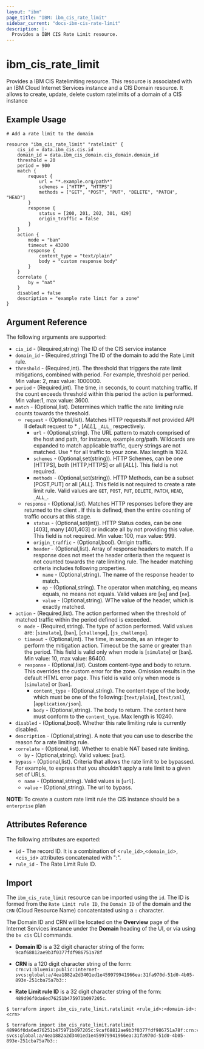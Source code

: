 ```yaml
---
layout: "ibm"
page_title: "IBM: ibm_cis_rate_limit"
sidebar_current: "docs-ibm-cis-rate-limit"
description: |-
  Provides a IBM CIS Rate Limit resource.
---
```


# ibm_cis_rate_limit

Provides a IBM CIS Ratelimiting resource. This resource is associated with an IBM Cloud Internet Services instance and a CIS Domain resource. It allows to create, update, delete custom ratelimits of a domain of a CIS instance

## Example Usage

```hcl
# Add a rate limit to the domain

resource "ibm_cis_rate_limit" "ratelimit" {
    cis_id = data.ibm_cis.cis.id
    domain_id = data.ibm_cis_domain.cis_domain.domain_id
    threshold = 20
    period = 900
    match {
        request {
            url = "*.example.org/path*"
            schemes = ["HTTP", "HTTPS"]
            methods = ["GET", "POST", "PUT", "DELETE", "PATCH", "HEAD"]
        }
        response {
            status = [200, 201, 202, 301, 429]
            origin_traffic = false
        }
    }
    action {
        mode = "ban"
        timeout = 43200
        response {
            content_type = "text/plain"
            body = "custom response body"
        }
    }
    correlate {
        by = "nat"
    }
    disabled = false
    description = "example rate limit for a zone"
}
```

## Argument Reference

The following arguments are supported:

- `cis_id` - (Required,string) The ID of the CIS service instance
- `domain_id` - (Required,string) The ID of the domain to add the Rate Limit rule.
- `threshold` - (Required,int). The threshold that triggers the rate limit mitigations, combined with period. For example, threshold per period. Min value: 2, max value: 1000000.
- `period` - (Required,int). The time, in seconds, to count matching traffic. If the count exceeds threshold within this period the action is performed. Min value:1, max value: 3600.
- `match` - (Optional,list). Determines which traffic the rate limiting rule counts towards the threshold.
  - `request` - (Optional,list). Matches HTTP requests.If not provided API ll default request to \* , [_ALL_], `_ALL_` respectively.
    - `url` - (Optional,string). The URL pattern to match comprised of the host and path, for instance, example.org/path. Wildcards are expanded to match applicable traffic, query strings are not matched. Use \* for all traffic to your zone. Max length is 1024.
    - `schemes` - (Optional,set(string)). HTTP Schemes, can be one [HTTPS], both [HTTP,HTTPS] or all [_ALL_]. This field is not required.
    - `methods` - (Optional,set(string)). HTTP Methods, can be a subset [POST,PUT] or all [_ALL_]. This field is not required to create a rate limit rule. Valid values are `GET`, `POST`, `PUT`, `DELETE`, `PATCH`, `HEAD`, `_ALL_`.
  - `response` - (Optional,list). Matches HTTP responses before they are returned to the client . If this is defined, then the entire counting of traffic occurs at this stage.
    - `status` - (Optional,set(int)). HTTP Status codes, can be one [403], many [401,403] or indicate all by not providing this value. This field is not required. Min value: 100, max value: 999.
    - `origin_traffic` - (Optional,bool). Orrigin traffic.
    - `header` - (Optional,list). Array of response headers to match. If a response does not meet the header criteria then the request is not counted towards the rate limiting rule. The header matching criteria includes following properties.
      - `name` - (Optional,string). The name of the response header to match.
      - `op` - (Optional,string). The operator when matching, eq means equals, ne means not equals. Valid values are [`eq`] and [`ne`].
      - `value` - (Optional,string). WThe value of the header, which is exactly matched.
- `action` - (Required,list). The action performed when the threshold of matched traffic within the period defined is exceeded.
  - `mode` - (Required,string). The type of action performed. Valid values are: [`simulate`], [`ban`], [`challenge`], [`js_challenge`].
  - `timeout` - (Optional,int). The time, in seconds, as an integer to perform the mitigation action. Timeout be the same or greater than the period. This field is valid only when mode is [`simulate`] or [`ban`]. Min value: 10, max value: 86400.
  - `response` - (Optional,list). Custom content-type and body to return. This overrides the custom error for the zone. Omission results in the default HTML error page. This field is valid only when mode is [`simulate`] or [`ban`].
    - `content_type` - (Optional,string). The content-type of the body, which must be one of the following: [`text/plain`], [`text/xml`], [`application/json`].
    - `body` - (Optional,string). The body to return. The content here must conform to the `content_type`. Max length is 10240.
- `disabled` - (Optional,bool). Whether this rate limiting rule is currently disabled.
- `description` - (Optional,string). A note that you can use to describe the reason for a rate limiting rule.
- `correlate` - (Optional,list). Whether to enable NAT based rate limiting.
  - `by` - (Optional,string). Valid values: [`nat`].
- `bypass` - (Optional,list). Criteria that allows the rate limit to be bypassed. For example, to express that you shouldn’t apply a rate limit to a given set of URLs.
  - `name` - (Optional,string). Valid values is [`url`].
  - `value` - (Optional,string). The url to bypass.

**NOTE:** To create a custom rate limit rule the CIS instance should be a `enterprise` plan

## Attributes Reference

The following attributes are exported:

- `id` - The record ID. It is a combination of <`rule_id`>,<`domain_id`>,<`cis_id`> attributes concatenated with ":".
- `rule_id` - The Rate Limit Rule ID.

## Import

The `ibm_cis_rate_limit` resource can be imported using the `id`. The ID is formed from the `Rate Limit rule ID`, the `Domain ID` of the domain and the `CRN` (Cloud Resource Name) concatentated using a `:` character.

The Domain ID and CRN will be located on the **Overview** page of the Internet Services instance under the **Domain** heading of the UI, or via using the `bx cis` CLI commands.

- **Domain ID** is a 32 digit character string of the form: `9caf68812ae9b3f0377fdf986751a78f`

- **CRN** is a 120 digit character string of the form: `crn:v1:bluemix:public:internet-svcs:global:a/4ea1882a2d3401ed1e459979941966ea:31fa970d-51d0-4b05-893e-251cba75a7b3::`

- **Rate Limit rule ID** is a 32 digit character string of the form: `489d96f0da6ed76251b475971b097205c`.

```
$ terraform import ibm_cis_rate_limit.ratelimit <rule_id>:<domain-id>:<crn>

$ terraform import ibm_cis_rate_limit.ratelimit 48996f0da6ed76251b475971b097205c:9caf68812ae9b3f0377fdf986751a78f:crn:v1:bluemix:public:internet-svcs:global:a/4ea1882a2d3401ed1e459979941966ea:31fa970d-51d0-4b05-893e-251cba75a7b3::
```